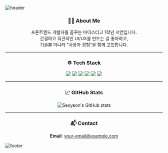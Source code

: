 <!-- 헤더 -->
![header](https://capsule-render.vercel.app/api?type=waving&color=0:000000,100:434343&height=220&section=header&text=SEOYEON%20PORTFOLIO&fontColor=ffffff&fontSize=40&fontAlignY=40&desc=Front-end%20Developer%20Journey&descAlignY=65&descAlign=50)

<div align="center">

### 🧑‍💻 About Me
프론트엔드 개발자를 꿈꾸는 마이스터고 1학년 서연입니다.  
간결하고 직관적인 UI/UX를 만드는 걸 좋아하고,  
기술뿐 아니라 "사용자 경험"을 함께 고민합니다.

---

### ⚙️ Tech Stack

<img src="https://img.shields.io/badge/HTML5-000000?style=flat&logo=html5&logoColor=white"/>
<img src="https://img.shields.io/badge/CSS3-000000?style=flat&logo=css3&logoColor=white"/>
<img src="https://img.shields.io/badge/JavaScript-000000?style=flat&logo=javascript&logoColor=white"/>
<img src="https://img.shields.io/badge/Git-000000?style=flat&logo=git&logoColor=white"/>
<img src="https://img.shields.io/badge/GitHub-000000?style=flat&logo=github&logoColor=white"/>
<img src="https://img.shields.io/badge/VSCode-000000?style=flat&logo=visualstudiocode&logoColor=white"/>

---

### 📈 GitHub Stats

![Seoyeon's GitHub stats](https://github-readme-stats.vercel.app/api?username=seoxeon09&show_icons=true&theme=graywhite&hide_border=true)

---

### 📬 Contact
**Email**: your-email@example.com

</div>

<!-- 푸터 -->
![footer](https://capsule-render.vercel.app/api?section=footer&type=waving&color=0:000000,100:434343)
